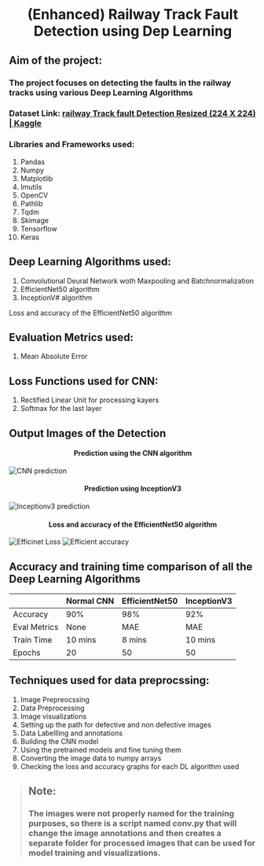 # <h1 align = "center"> (Enhanced) Railway Track Fault Detection using Dep Learning </h1>
## Aim of the project: 
### The project focuses on detecting the faults in the railway tracks using various Deep Learning Algorithms
### Dataset Link: [railway Track fault Detection Resized (224 X 224) | Kaggle](https://www.kaggle.com/datasets/gpiosenka/railway-track-fault-detection-resized-224-x-224)

###  Libraries and Frameworks used:
1. Pandas
2. Numpy
3. Matplotlib
4. Imutils
5. OpenCV
6. Pathlib
7. Tqdm
8. Skimage
9. Tensorflow
10. Keras


## Deep Learning Algorithms used:
1. Convolutional Deural Network woth Maxpooling and Batchnormalization
2. EfficientNet50 algorithm
3. InceptionV# algorithm

Loss and accuracy of the EfficientNet50 algorithm

## Evaluation Metrics used:
1. Mean Absolute Error

## Loss Functions used for CNN:
1. Rectified Linear Unit for processing kayers
2. Softmax for the last layer

## Output Images of the Detection
#### <p align = "center"> Prediction using the CNN algorithm </p>
![CNN prediction](https://github.com/PiyushBL45t/DL-Simplified/assets/75735209/54da683b-9092-4091-a0c4-4e2a2fc3484f)

#### <p align = "center"> Prediction using InceptionV3 </p>
![Inceptionv3 prediction](https://github.com/PiyushBL45t/DL-Simplified/assets/75735209/283ca821-40fb-429c-86eb-da3ac2847f58)

#### <p align = "center"> Loss and accuracy of the EfficientNet50 algorithm </p>
![Efficinet Loss](https://github.com/PiyushBL45t/DL-Simplified/assets/75735209/fa7e7313-e4c9-49b0-9417-fa4f64993170)
![Efficient accuracy](https://github.com/PiyushBL45t/DL-Simplified/assets/75735209/804a5717-fec4-48ab-bc0b-805a99d55ccc)

## Accuracy and training time comparison of all the Deep Learning Algorithms
|             | Normal CNN | EfficientNet50 | InceptionV3 |
|-------------|------------|----------------|-------------|
|Accuracy     | 90%        | 98%            | 92%         |
|Eval Metrics | None       | MAE            | MAE         |
|Train Time   | 10 mins    | 8 mins         | 10 mins     |
|Epochs       | 20         | 50             | 50          |


## Techniques used for data preprocssing:
1. Image Prepreocssing
2. Data Preprocessing
3. Image visualizations
4. Setting up the path for defective and non defective images
5. Data Labellling and annotations
6. Building the CNN model
7. Using the pretrained models and fine tuning them
8. Converting the image data to numpy arrays
9. Checking the loss and accuracy graphs for each DL algorithm used

> ## Note: 
> ### The images were not properly named for the training purposes, so there is a script named conv.py that will change the image annotations and then creates a separate folder for processed images that can be used for model training and visualizations.



